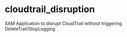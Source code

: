 # cloudtrail_disruption
SAM Application to disrupt CloudTrail without triggering DeleteTrail/StopLogging
